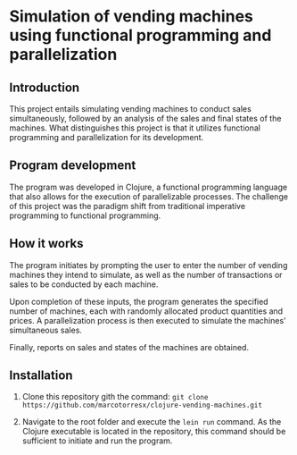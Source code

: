 # Simulation of vending machines using functional programming and parallelization

## Introduction

This project entails simulating vending machines to conduct sales simultaneously, followed by an analysis of the sales and final states of the machines. What distinguishes this project is that it utilizes functional programming and parallelization for its development.

## Program development

The program was developed in Clojure, a functional programming language that also allows for the execution of parallelizable processes. The challenge of this project was the paradigm shift from traditional imperative programming to functional programming.

## How it works

The program initiates by prompting the user to enter the number of vending machines they intend to simulate, as well as the number of transactions or sales to be conducted by each machine.

Upon completion of these inputs, the program generates the specified number of machines, each with randomly allocated product quantities and prices. A parallelization process is then executed to simulate the machines' simultaneous sales.

Finally, reports on sales and states of the machines are obtained.

## Installation

1. Clone this repository gith the command: `git clone https://github.com/marcotorresx/clojure-vending-machines.git`

2. Navigate to the root folder and execute the `lein run` command. As the Clojure executable is located in the repository, this command should be sufficient to initiate and run the program.
